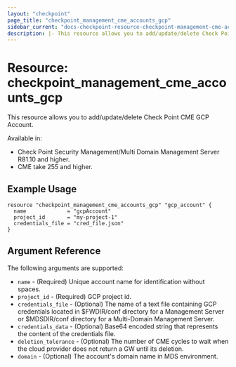 ```yaml
---
layout: "checkpoint"
page_title: "checkpoint_management_cme_accounts_gcp"
sidebar_current: "docs-checkpoint-resource-checkpoint-management-cme-accounts-gcp"
description: |- This resource allows you to add/update/delete Check Point CME GCP Account.
---
```


# Resource: checkpoint_management_cme_accounts_gcp

This resource allows you to add/update/delete Check Point CME GCP Account.

Available in:

- Check Point Security Management/Multi Domain Management Server R81.10 and higher.
- CME take 255 and higher.

## Example Usage

```hcl
resource "checkpoint_management_cme_accounts_gcp" "gcp_account" {
  name             = "gcpAccount"
  project_id       = "my-project-1"
  credentials_file = "cred_file.json"
}
```

## Argument Reference

The following arguments are supported:

* `name` - (Required) Unique account name for identification without spaces.
* `project_id` - (Required) GCP project id.
* `credentials_file` - (Optional) The name of a text file containing GCP credentials located in $FWDIR/conf directory
  for a Management Server or $MDSDIR/conf directory for a Multi-Domain Management Server.
* `credentials_data` - (Optional) Base64 encoded string that represents the content of the credentials file.
* `deletion_tolerance` - (Optional) The number of CME cycles to wait when the cloud provider does not return a GW until
  its deletion.
* `domain` - (Optional) The account's domain name in MDS environment.
